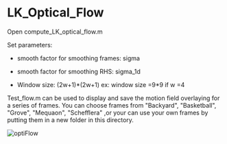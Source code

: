 # LK_Optical_Flow

Open compute_LK_optical_flow.m

Set parameters:

- smooth factor for smoothing frames: sigma

- smooth factor for smoothing RHS: sigma_1d

- Window size: (2w+1)*(2w+1) ex: window size =9\*9 if w =4



 Test_flow.m can be used to display and save the motion field overlaying for a series of frames. You can choose frames from "Backyard", "Basketball", "Grove", "Mequaon", "Schefflera" ,or your can use your own frames by putting them in a new folder in this directory.

![optiFlow](optiFlow.gif)
